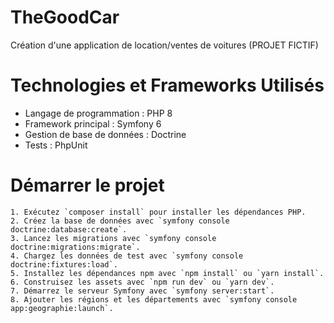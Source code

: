 # TheGoodCar
Création d'une application de location/ventes de voitures (PROJET FICTIF)


# Technologies et Frameworks Utilisés

* Langage de programmation : PHP 8
* Framework principal : Symfony 6
* Gestion de base de données : Doctrine
* Tests : PhpUnit

# Démarrer le projet 

    1. Exécutez `composer install` pour installer les dépendances PHP.
    2. Créez la base de données avec `symfony console doctrine:database:create`.
    3. Lancez les migrations avec `symfony console doctrine:migrations:migrate`.
    4. Chargez les données de test avec `symfony console doctrine:fixtures:load`.
    5. Installez les dépendances npm avec `npm install` ou `yarn install`.
    6. Construisez les assets avec `npm run dev` ou `yarn dev`.
    7. Démarrez le serveur Symfony avec `symfony server:start`.
    8. Ajouter les régions et les départements avec `symfony console app:geographie:launch`.
